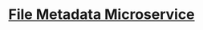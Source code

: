 # [File Metadata Microservice](https://www.freecodecamp.org/learn/apis-and-microservices/apis-and-microservices-projects/file-metadata-microservice)

